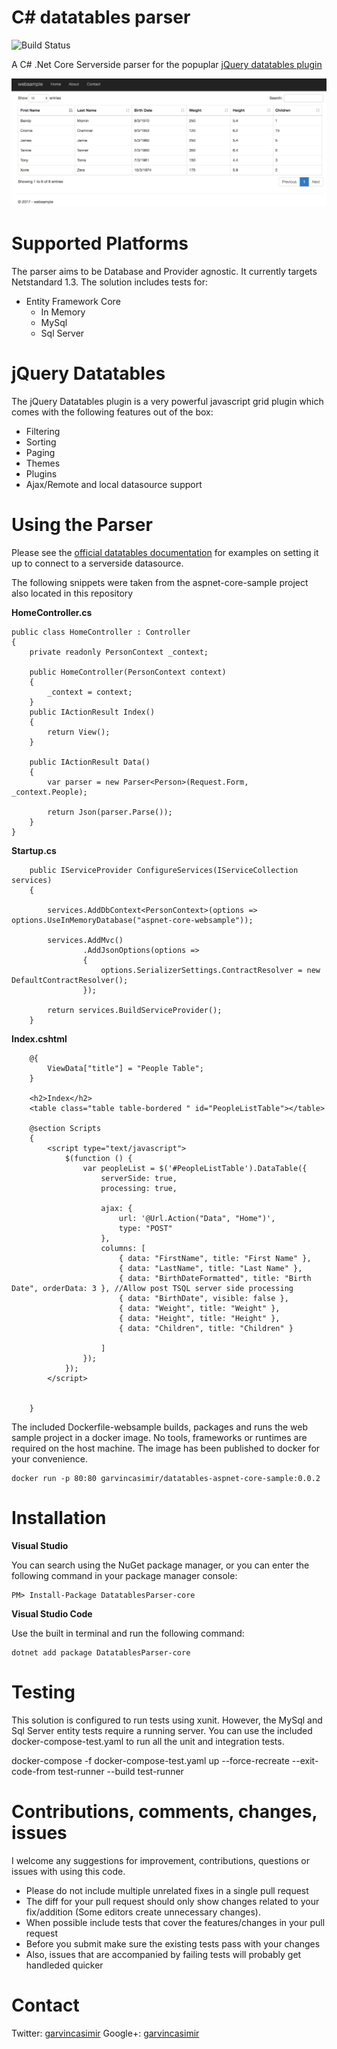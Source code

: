 C# datatables parser
========================
![Build Status](https://travis-ci.org/garvincasimir/csharp-datatables-parser.svg?branch=master)

A C# .Net Core Serverside parser for the popuplar [jQuery datatables plugin](http://www.datatables.net) 

![Screenshot](screenshot.png)

Supported Platforms
==========================
The parser aims to be Database and Provider agnostic. It currently targets Netstandard 1.3. The solution includes tests for:
* Entity Framework Core
  * In Memory
  * MySql 
  * Sql Server 

jQuery Datatables
========================

The jQuery Datatables plugin is a very powerful javascript grid plugin which comes with the following features out of the box:

* Filtering
* Sorting
* Paging
* Themes
* Plugins  
* Ajax/Remote and local datasource support

Using the Parser
========================

Please see the [official datatables documentation](http://datatables.net/release-datatables/examples/data_sources/server_side.html) for examples on setting it up to connect to a serverside datasource.

The following snippets were taken from the aspnet-core-sample project also located in this repository

**HomeController.cs**

    public class HomeController : Controller
    {
        private readonly PersonContext _context;

        public HomeController(PersonContext context)
        {
            _context = context;
        }
        public IActionResult Index()
        {
            return View();
        }

        public IActionResult Data()
        {
            var parser = new Parser<Person>(Request.Form, _context.People);

            return Json(parser.Parse());
        }
    }

**Startup.cs**

        public IServiceProvider ConfigureServices(IServiceCollection services)
        {
        
            services.AddDbContext<PersonContext>(options => options.UseInMemoryDatabase("aspnet-core-websample"));

            services.AddMvc()
                    .AddJsonOptions(options =>
                    {
                        options.SerializerSettings.ContractResolver = new DefaultContractResolver();
                    });
                    
            return services.BuildServiceProvider();
        }

**Index.cshtml**

        @{
            ViewData["title"] = "People Table";
        }

        <h2>Index</h2>
        <table class="table table-bordered " id="PeopleListTable"></table>

        @section Scripts
        {
            <script type="text/javascript">
                $(function () {
                    var peopleList = $('#PeopleListTable').DataTable({
                        serverSide: true,
                        processing: true,

                        ajax: {
                            url: '@Url.Action("Data", "Home")',
                            type: "POST"
                        },
                        columns: [
                            { data: "FirstName", title: "First Name" },
                            { data: "LastName", title: "Last Name" },
                            { data: "BirthDateFormatted", title: "Birth Date", orderData: 3 }, //Allow post TSQL server side processing
                            { data: "BirthDate", visible: false },
                            { data: "Weight", title: "Weight" },
                            { data: "Height", title: "Height" },
                            { data: "Children", title: "Children" }

                        ]
                    });
                });
            </script>


        }

The included Dockerfile-websample builds, packages and runs the web sample project in a docker image. No tools, frameworks or runtimes are required on the host machine. The image has been published to docker for your convenience.  

    docker run -p 80:80 garvincasimir/datatables-aspnet-core-sample:0.0.2      

Installation
========================
 
**Visual Studio**

You can search using the NuGet package manager, or you
can enter the following command in your package manager console:
 
    PM> Install-Package DatatablesParser-core      

**Visual Studio Code** 

Use the built in terminal and run the following command:

    dotnet add package DatatablesParser-core 


Testing
=========================
This solution is configured to run tests using xunit. However, the MySql and Sql Server entity tests require a running server. You can use the included docker-compose-test.yaml to run all the unit and integration tests.

   docker-compose -f docker-compose-test.yaml up --force-recreate --exit-code-from test-runner --build test-runner

Contributions, comments, changes, issues
========================

I welcome any suggestions for improvement, contributions, questions or issues with using this code.

* Please do not include multiple unrelated fixes in a single pull request
* The diff for your pull request should only show changes related to your fix/addition (Some editors create unnecessary changes).
* When possible include tests that cover the features/changes in your pull request
* Before you submit make sure the existing tests pass with your changes
* Also, issues that are accompanied by failing tests will probably get handleded quicker

Contact 
========================
Twitter: [garvincasimir](https://twitter.com/garvincasimir)
Google+: [garvincasimir](https://plus.google.com/100137710586918559017)
